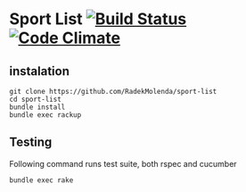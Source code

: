 # Sport List [![Build Status](https://travis-ci.org/RadekMolenda/sport-list.png?branch=master)](https://travis-ci.org/RadekMolenda/sport-list) [![Code Climate](https://codeclimate.com/github/RadekMolenda/sport-list.png)](https://codeclimate.com/github/RadekMolenda/sport-list)

## instalation

    git clone https://github.com/RadekMolenda/sport-list
    cd sport-list
    bundle install
    bundle exec rackup

## Testing
Following command runs test suite, both rspec and cucumber

    bundle exec rake
